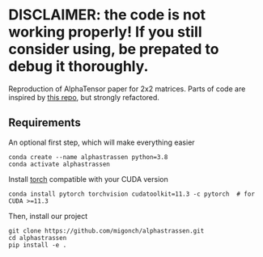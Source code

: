 # DISCLAIMER: the code is not working properly! If you still consider using, be prepated to debug it thoroughly.
Reproduction of AlphaTensor paper for 2x2 matrices. Parts of code are inspired by [this repo](https://github.com/suragnair/alpha-zero-general/blob/master/Coach.py), but strongly refactored.

## Requirements

An optional first step, which will make everything easier
```
conda create --name alphastrassen python=3.8
conda activate alphastrassen
```

Install [torch](https://pytorch.org/) compatible with your CUDA version
```
conda install pytorch torchvision cudatoolkit=11.3 -c pytorch  # for CUDA >=11.3
```

Then, install our project
```
git clone https://github.com/migonch/alphastrassen.git
cd alphastrassen
pip install -e .
```
